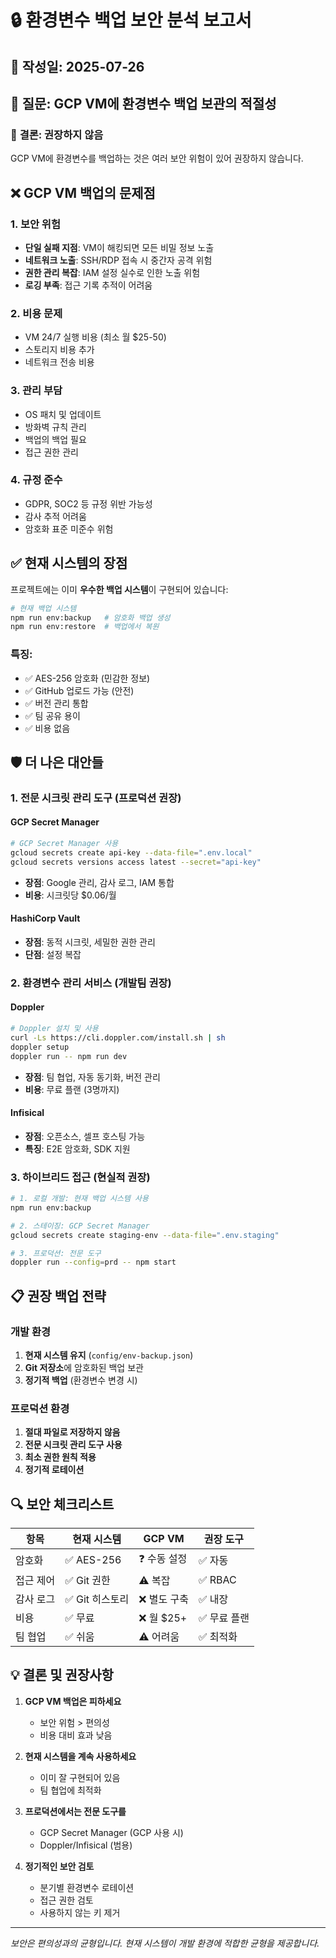 # 🔒 환경변수 백업 보안 분석 보고서

## 📅 작성일: 2025-07-26

## 🎯 질문: GCP VM에 환경변수 백업 보관의 적절성

### 🚨 **결론: 권장하지 않음**

GCP VM에 환경변수를 백업하는 것은 여러 보안 위험이 있어 권장하지 않습니다.

## ❌ GCP VM 백업의 문제점

### 1. **보안 위험**

- **단일 실패 지점**: VM이 해킹되면 모든 비밀 정보 노출
- **네트워크 노출**: SSH/RDP 접속 시 중간자 공격 위험
- **권한 관리 복잡**: IAM 설정 실수로 인한 노출 위험
- **로깅 부족**: 접근 기록 추적이 어려움

### 2. **비용 문제**

- VM 24/7 실행 비용 (최소 월 $25-50)
- 스토리지 비용 추가
- 네트워크 전송 비용

### 3. **관리 부담**

- OS 패치 및 업데이트
- 방화벽 규칙 관리
- 백업의 백업 필요
- 접근 권한 관리

### 4. **규정 준수**

- GDPR, SOC2 등 규정 위반 가능성
- 감사 추적 어려움
- 암호화 표준 미준수 위험

## ✅ 현재 시스템의 장점

프로젝트에는 이미 **우수한 백업 시스템**이 구현되어 있습니다:

```bash
# 현재 백업 시스템
npm run env:backup   # 암호화 백업 생성
npm run env:restore  # 백업에서 복원
```

### 특징:

- ✅ AES-256 암호화 (민감한 정보)
- ✅ GitHub 업로드 가능 (안전)
- ✅ 버전 관리 통합
- ✅ 팀 공유 용이
- ✅ 비용 없음

## 🛡️ 더 나은 대안들

### 1. **전문 시크릿 관리 도구** (프로덕션 권장)

#### GCP Secret Manager

```bash
# GCP Secret Manager 사용
gcloud secrets create api-key --data-file=".env.local"
gcloud secrets versions access latest --secret="api-key"
```

- **장점**: Google 관리, 감사 로그, IAM 통합
- **비용**: 시크릿당 $0.06/월

#### HashiCorp Vault

- **장점**: 동적 시크릿, 세밀한 권한 관리
- **단점**: 설정 복잡

### 2. **환경변수 관리 서비스** (개발팀 권장)

#### Doppler

```bash
# Doppler 설치 및 사용
curl -Ls https://cli.doppler.com/install.sh | sh
doppler setup
doppler run -- npm run dev
```

- **장점**: 팀 협업, 자동 동기화, 버전 관리
- **비용**: 무료 플랜 (3명까지)

#### Infisical

- **장점**: 오픈소스, 셀프 호스팅 가능
- **특징**: E2E 암호화, SDK 지원

### 3. **하이브리드 접근** (현실적 권장)

```bash
# 1. 로컬 개발: 현재 백업 시스템 사용
npm run env:backup

# 2. 스테이징: GCP Secret Manager
gcloud secrets create staging-env --data-file=".env.staging"

# 3. 프로덕션: 전문 도구
doppler run --config=prd -- npm start
```

## 📋 권장 백업 전략

### 개발 환경

1. **현재 시스템 유지** (`config/env-backup.json`)
2. **Git 저장소**에 암호화된 백업 보관
3. **정기적 백업** (환경변수 변경 시)

### 프로덕션 환경

1. **절대 파일로 저장하지 않음**
2. **전문 시크릿 관리 도구 사용**
3. **최소 권한 원칙 적용**
4. **정기적 로테이션**

## 🔍 보안 체크리스트

| 항목      | 현재 시스템     | GCP VM       | 권장 도구    |
| --------- | --------------- | ------------ | ------------ |
| 암호화    | ✅ AES-256      | ❓ 수동 설정 | ✅ 자동      |
| 접근 제어 | ✅ Git 권한     | ⚠️ 복잡      | ✅ RBAC      |
| 감사 로그 | ✅ Git 히스토리 | ❌ 별도 구축 | ✅ 내장      |
| 비용      | ✅ 무료         | ❌ 월 $25+   | ✅ 무료 플랜 |
| 팀 협업   | ✅ 쉬움         | ⚠️ 어려움    | ✅ 최적화    |

## 💡 결론 및 권장사항

1. **GCP VM 백업은 피하세요**
   - 보안 위험 > 편의성
   - 비용 대비 효과 낮음

2. **현재 시스템을 계속 사용하세요**
   - 이미 잘 구현되어 있음
   - 팀 협업에 최적화

3. **프로덕션에서는 전문 도구를**
   - GCP Secret Manager (GCP 사용 시)
   - Doppler/Infisical (범용)

4. **정기적인 보안 검토**
   - 분기별 환경변수 로테이션
   - 접근 권한 검토
   - 사용하지 않는 키 제거

---

_보안은 편의성과의 균형입니다. 현재 시스템이 개발 환경에 적합한 균형을 제공합니다._
